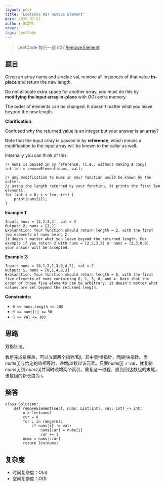 ```yaml
---
layout: post
title: 'LeetCode #27 Remove Element'
date: 2020-02-01
author: 郑之杰
cover: ''
tags: LeetCode
---
```


> LeetCode 每日一题 #27.[Remove Element](https://leetcode-cn.com/problems/remove-element/)

## 题目
Given an array nums and a value val, remove all instances of that value **in-place** and return the new length.

Do not allocate extra space for another array, you must do this by **modifying the input array in-place** with $O(1)$ extra memory.

The order of elements can be changed. It doesn't matter what you leave beyond the new length.

**Clarification:**

Confused why the returned value is an integer but your answer is an array?

Note that the input array is passed in by **reference**, which means a modification to the input array will be known to the caller as well.

Internally you can think of this:
```
// nums is passed in by reference. (i.e., without making a copy)
int len = removeElement(nums, val);

// any modification to nums in your function would be known by the caller.
// using the length returned by your function, it prints the first len elements.
for (int i = 0; i < len; i++) {
    print(nums[i]);
}
```

**Example 1:**
```
Input: nums = [3,2,2,3], val = 3
Output: 2, nums = [2,2]
Explanation: Your function should return length = 2, with the first two elements of nums being 2.
It doesn't matter what you leave beyond the returned length. For example if you return 2 with nums = [2,2,3,3] or nums = [2,3,0,0], your answer will be accepted.
```

**Example 2:**
```
Input: nums = [0,1,2,2,3,0,4,2], val = 2
Output: 5, nums = [0,1,4,0,3]
Explanation: Your function should return length = 5, with the first five elements of nums containing 0, 1, 3, 0, and 4. Note that the order of those five elements can be arbitrary. It doesn't matter what values are set beyond the returned length.
```

**Constraints:**
- `0 <= nums.length <= 100`
- `0 <= nums[i] <= 50`
- `0 <= val <= 100`


## 思路
双指针法。

数组完成排序后，可以放置两个指针$i$和$j$，其中$i$是慢指针，而$j$是快指针。当$nums[j]$与给定的值相等时，递增$j$以跳过该元素。只要$nums[j] \neq val$，就复制$nums[j]$到 $nums[i]$并同时递增两个索引。重复这一过程，直到$j$到达数组的末尾，该数组的新长度为 $i$。


## 解答
```
class Solution:
    def removeElement(self, nums: List[int], val: int) -> int:
        n = len(nums)
        cur = 0
        for i in range(n):
            if nums[i] != val:
                nums[cur] = nums[i]
                cur += 1
        nums = nums[:cur]
        return len(nums)
```

## 复杂度
- 时间复杂度：$O(n)$
- 空间复杂度：$O(1)$